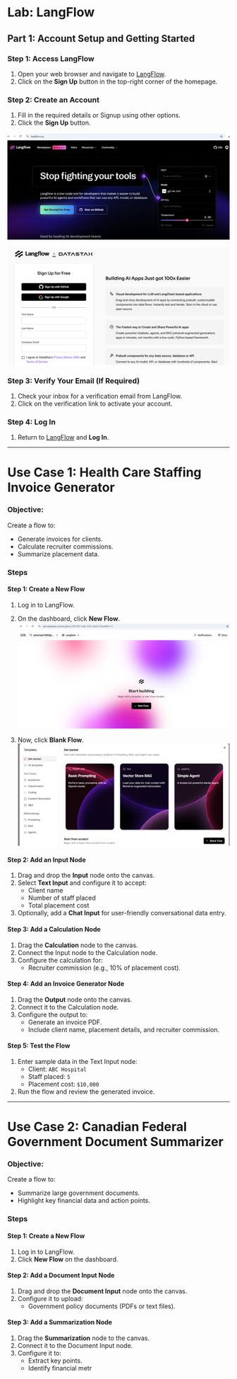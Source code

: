 # **Lab: LangFlow**

## **Part 1: Account Setup and Getting Started**

### **Step 1: Access LangFlow**
1. Open your web browser and navigate to [LangFlow](https://www.langflow.org/).
2. Click on the **Sign Up** button in the top-right corner of the homepage.

### **Step 2: Create an Account**
1. Fill in the required details or Signup using other options.
2. Click the **Sign Up** button.

![](./images/1.png)

![](./images/2.png)


### **Step 3: Verify Your Email (If Required)**
1. Check your inbox for a verification email from LangFlow.
2. Click on the verification link to activate your account.

### **Step 4: Log In**
1. Return to [LangFlow](https://www.langflow.org/) and **Log In**.

---

# **Use Case 1: Health Care Staffing Invoice Generator**

### **Objective**:
Create a flow to:
- Generate invoices for clients.
- Calculate recruiter commissions.
- Summarize placement data.

### **Steps**

#### **Step 1: Create a New Flow**
1. Log in to LangFlow.
2. On the dashboard, click **New Flow**.
![](./images/3.png)

3. Now, click **Blank Flow**.
![](./images/4.png)

#### **Step 2: Add an Input Node**
1. Drag and drop the **Input** node onto the canvas.
2. Select **Text Input** and configure it to accept:
   - Client name
   - Number of staff placed
   - Total placement cost
3. Optionally, add a **Chat Input** for user-friendly conversational data entry.

#### **Step 3: Add a Calculation Node**
1. Drag the **Calculation** node to the canvas.
2. Connect the Input node to the Calculation node.
3. Configure the calculation for:
   - Recruiter commission (e.g., 10% of placement cost).

#### **Step 4: Add an Invoice Generator Node**
1. Drag the **Output** node onto the canvas.
2. Connect it to the Calculation node.
3. Configure the output to:
   - Generate an invoice PDF.
   - Include client name, placement details, and recruiter commission.

#### **Step 5: Test the Flow**
1. Enter sample data in the Text Input node:
   - Client: `ABC Hospital`
   - Staff placed: `5`
   - Placement cost: `$10,000`
2. Run the flow and review the generated invoice.

---

# **Use Case 2: Canadian Federal Government Document Summarizer**

### **Objective**:
Create a flow to:
- Summarize large government documents.
- Highlight key financial data and action points.

### **Steps**

#### **Step 1: Create a New Flow**
1. Log in to LangFlow.
2. Click **New Flow** on the dashboard.


#### **Step 2: Add a Document Input Node**
1. Drag and drop the **Document Input** node onto the canvas.
2. Configure it to upload:
   - Government policy documents (PDFs or text files).

#### **Step 3: Add a Summarization Node**
1. Drag the **Summarization** node to the canvas.
2. Connect it to the Document Input node.
3. Configure it to:
   - Extract key points.
   - Identify financial metr